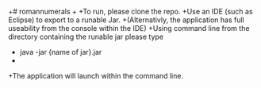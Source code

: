 +# romannumerals
 +
 +To run, please clone the repo.
 +Use an IDE (such as Eclipse) to export to a runable Jar.
 +(Alternativly, the application has full useability from the console within the IDE)
 +Using command line from the directory containing the runable jar please type
 +  java -jar {name of jar}.jar
 +  
 +The application will launch within the command line. 
